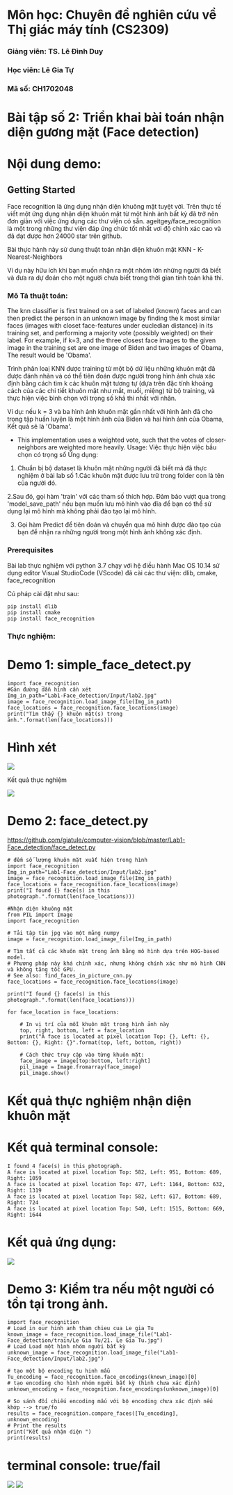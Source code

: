 # Môn học: Chuyên đề nghiên cứu về Thị giác máy tính (CS2309)

### Giảng viên: TS. Lê Đình Duy

### Học viên: Lê Gia Tự

### Mã số: CH1702048
# Bài tập số 2: Triển khai bài toán nhận diện gương mặt (Face detection)
# Nội dung demo:



## Getting Started

Face recognition là ứng dụng nhận diện khuông mặt tuyệt vời. Trên thực tế viết một ứng dụng nhận diện khuôn mặt từ một hình ảnh bất kỳ đã trở nên đơn giản với việc ứng dụng các thư viện có sẵn.
ageitgey/face_recognition là một trong những thư viện đáp ứng chức tốt nhất vơi độ chính xác cao và đã đạt được hơn 24000 star trên github.

Bài thực hành này sử dung thuật toán nhận diện khuôn mặt KNN - K-Nearest-Neighbors 

Ví dụ này hữu ích khi bạn muốn nhận ra một nhóm lớn những người đã biết và đưa ra dự đoán cho một người chưa biết trong thời gian tính toán khả thi.

### Mô Tả thuật toán:
The knn classifier is first trained on a set of labeled (known) faces and can then predict the person
in an unknown image by finding the k most similar faces (images with closet face-features under eucledian distance)
in its training set, and performing a majority vote (possibly weighted) on their label.
For example, if k=3, and the three closest face images to the given image in the training set are one image of Biden
and two images of Obama, The result would be 'Obama'.

Trình phân loaị KNN được training từ một bộ dữ liệu những khuôn mặt đã được đánh nhãn và có thể tiên đoán được người trong hình ảnh chưa xác định bằng cách tìm k các khuôn mặt tương tự (dựa trên đặc tính khoảng cách của các chi tiết khuôn mặt như mắt, muổi, miệng) từ bộ training, và thực hiện việc bình chọn với trọng số khả thi nhất với nhãn.

Ví dụ: 
nếu k = 3 và ba hình ảnh khuôn mặt gần nhất với hình ảnh đã cho trong tập huấn luyện là một hình ảnh của Biden và hai hình ảnh của Obama, Kết quả sẽ là 'Obama'.

* This implementation uses a weighted vote, such that the votes of closer-neighbors are weighted more heavily.
Usage:
Việc thực hiện việc bầu chọn có trọng số 
Ứng dụng:

1. Chuẩn bị bộ dataset là khuôn mặt những người đã biết mà đã thực nghiệm ở bài lab số 1.Các khuôn mặt được lưu trữ trong folder con là tên của người đó.

2.Sau đó, gọi hàm 'train' với các tham số thích hợp. Đảm bảo vượt qua trong 'model_save_path' nếu bạn muốn lưu mô hình vào đĩa để bạn có thể sử dụng lại mô hình mà không phải đào tạo lại mô hình.
  
3. Gọi hàm Predict để tiên đoán và chuyển qua mô hình được đào tạo của bạn để nhận ra những người trong một hình ảnh không xác định.


### Prerequisites

Bài lab thực nghiệm với python 3.7 chạy với hệ điều hành Mac OS 10.14 sử dụng editor Visual StudioCode (VScode)
đã cài các thư viện: dlib, cmake, face_recognition

Cú pháp cài đặt như sau: 
```
pip install dlib
pip install cmake
pip install face_recognition
```
### Thực nghiệm: 
# Demo 1: simple_face_detect.py

```
import face_recognition
#Gán đường dẫn hình cần xét
Img_in_path="Lab1-Face_detection/Input/lab2.jpg"
image = face_recognition.load_image_file(Img_in_path)
face_locations = face_recognition.face_locations(image)
print("Tìm thấy {} khuôn mặt(s) trong ảnh.".format(len(face_locations)))
```
# Hình xét 

![](https://github.com/giatule/computer-vision/blob/master/Lab1-Face_detection/Input/lab2.jpg)

Kết quả thực nghiệm

![](https://github.com/giatule/computer-vision/blob/master/readme_img/simple_face_detect.png)


# Demo 2: face_detect.py
https://github.com/giatule/computer-vision/blob/master/Lab1-Face_detection/face_detect.py

```
# đếm số lượng khuôn mặt xuất hiện trong hình
import face_recognition
Img_in_path="Lab1-Face_detection/Input/lab2.jpg"
image = face_recognition.load_image_file(Img_in_path)
face_locations = face_recognition.face_locations(image)
print("I found {} face(s) in this photograph.".format(len(face_locations)))

#Nhận diện khuông mặt
from PIL import Image
import face_recognition

# Tải tập tin jpg vào một mảng numpy
image = face_recognition.load_image_file(Img_in_path)

# Tìm tất cả các khuôn mặt trong ảnh bằng mô hình dựa trên HOG-based model.
# Phương pháp này khá chính xác, nhưng không chính xác như mô hình CNN và không tăng tốc GPU.
# See also: find_faces_in_picture_cnn.py
face_locations = face_recognition.face_locations(image)

print("I found {} face(s) in this photograph.".format(len(face_locations)))

for face_location in face_locations:

    # In vị trí của mỗi khuôn mặt trong hình ảnh này
    top, right, bottom, left = face_location
    print("A face is located at pixel location Top: {}, Left: {}, Bottom: {}, Right: {}".format(top, left, bottom, right))

    # Cách thức truy cập vào từng khuôn mặt:
    face_image = image[top:bottom, left:right]
    pil_image = Image.fromarray(face_image)
    pil_image.show()
```

# Kết quả thực nghiệm nhận diện khuôn mặt
# Kết quả terminal console: 
```
I found 4 face(s) in this photograph.
A face is located at pixel location Top: 582, Left: 951, Bottom: 689, Right: 1059
A face is located at pixel location Top: 477, Left: 1164, Bottom: 632, Right: 1319
A face is located at pixel location Top: 582, Left: 617, Bottom: 689, Right: 724
A face is located at pixel location Top: 540, Left: 1515, Bottom: 669, Right: 1644
```

# Kết quả ứng dụng: 

![](https://github.com/giatule/computer-vision/blob/master/readme_img/Demo2_face_detect.png)


# Demo 3: Kiểm tra nếu một người có tồn tại trong ảnh.

```
import face_recognition
# Load in our hinh anh tham chieu cua Le gia Tu
known_image = face_recognition.load_image_file("Lab1-Face_detection/train/Le Gia Tu/21. Le Gia Tu.jpg")
# Load Load một hình nhóm người bất kỳ
unknown_image = face_recognition.load_image_file("Lab1-Face_detection/Input/lab2.jpg")

# tạo một bộ encoding tu hinh mẫu
Tu_encoding = face_recognition.face_encodings(known_image)[0]
# tạo encoding cho hình nhóm người bất kỳ (hình chưa xác định)
unknown_encoding = face_recognition.face_encodings(unknown_image)[0]

# So sánh đối chiếu encoding mấu với bộ encoding chưa xác định nếu khớp --> true/fo
results = face_recognition.compare_faces([Tu_encoding], unknown_encoding)
# Print the results
print("Kết quả nhận diện ")
print(results)
```
# terminal console: true/fail

![](https://github.com/giatule/computer-vision/blob/master/readme_img/check_exist_face.png)
![](https://github.com/giatule/computer-vision/blob/master/readme_img/face_recognition.gif)
